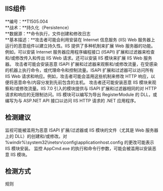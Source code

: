## IIS组件  
**编号：**T1505.004  
**战术：**持久化（Persistence）  
**数据源：**命令执行，文件创建和修改日志  
**基本描述：**攻击者可能会利用安装在 Internet 信息服务 (IIS) Web 服务器上运行的恶意组件以建立持久性。IIS 提供了多种机制来扩展 Web 服务器的功能。例如，可以安装 Internet 服务器应用程序编程接口 (ISAPI) 扩展和过滤器来检查和/或修改传入和传出 IIS Web 请求。还可以安装 IIS 模块来扩展 IIS Web 服务器。
攻击者可能会安装恶意 ISAPI 扩展和过滤器来观察和/或修改流量，在受感染的机器上执行命令，或代理命令和控制流量。ISAPI 扩展和过滤器可以访问所有 IIS Web 请求和响应。例如，攻击者可能会滥用这些机制来修改 HTTP 响应，以便将恶意命令/内容分发到先前包含的主机。
攻击者还可能安装恶意 IIS 模块来观察和/或修改流量。IIS 7.0 引入的模块提供与 ISAPI 扩展和过滤器相同的对 HTTP 请求和响应的无限制访问。IIS 模块可以编写为导出 RegisterModule 的 DLL，或编写为与 ASP.NET API 接口以访问 IIS HTTP 请求的 .NET 应用程序。  
## 检测建议  
监视可能被滥用为恶意 ISAPI 扩展/过滤器或 IIS 模块的文件（尤其是 Web 服务器上的 DLL）的创建和/或修改。对 %windir%\system32\inetsrv\config\applicationhost.config 的更改可能表示 IIS 模块安装。
监控 AppCmd.exe 的执行和命令行参数，可能会被滥用以安装恶意 IIS 模块。  
## 检测方式  
规则